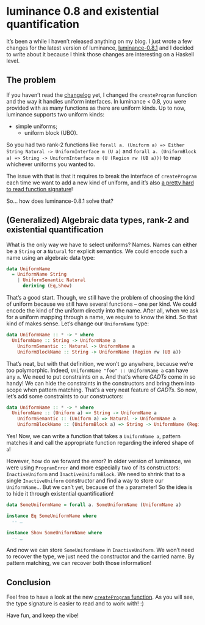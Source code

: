 # luminance 0.8 and existential quantification

It’s been a while I haven’t released anything on my blog. I just wrote a few changes for the latest
version of luminance, [luminance-0.8.1](https://hackage.haskell.org/package/luminance-0.8.1) and I
decided to write about it because I think those changes are interesting on a Haskell level.

## The problem

If you haven’t read the [changelog](https://hackage.haskell.org/package/luminance-0.8.1/changelog)
yet, I changed the `createProgram` function and the way it handles uniform interfaces. In
luminance < 0.8, you were provided with as many functions as there are uniform kinds. Up to now,
luminance supports two uniform kinds:

  * simple uniforms;
	* uniform block (UBO).

So you had two rank-2 functions like `forall a. (Uniform a) => Either String Natural ->
UniformInterface m (U a)` and `forall a. (UniformBlock a) => String ->
UniformInterface m (U (Region rw (UB a)))` to map whichever uniforms you wanted to.

The issue with that is that it requires to break the interface of `createProgram` each time we want
to add a new kind of uniform, and it’s also [a pretty hard to read function signature](https://hackage.haskell.org/package/luminance-0.7.2/docs/Graphics-Luminance-Shader-Program.html#v:createProgram)!

So… how does luminance-0.8.1 solve that?

## (Generalized) Algebraic data types, rank-2 and existential quantification

What is the only way we have to select uniforms? Names. Names can either be a `String` or a
`Natural` for explicit semantics. We could encode such a name using an algebraic data type:

```haskell
data UniformName
  = UniformName String
	| UniformSemantic Natural
	  deriving (Eq,Show)
```

That’s a good start. Though, we still have the problem of choosing the kind of uniform because we
still have several functions – one per kind. We could encode the kind of the uniform directly into
the name. After all, when we ask for a uniform mapping through a name, we require to know the kind.
So that kind of makes sense. Let’s change our `UniformName` type:

```haskell
data UniformName :: * -> * where
  UniformName :: String -> UniformName a
	UniformSemantic :: Natural -> UniformName a
	UniformBlockName :: String -> UniformName (Region rw (UB a))
```

That’s neat, but with that definition, we won’t go anywhere, because we’re too polymorphic. Indeed,
`UniformName "foo" :: UniformName a` can have any `a`. We need to put constraints on `a`. And that’s
where *GADTs* come in so handy! We can hide the constraints in the constructors and bring them into
scope when pattern matching. That’s a very neat feature of *GADTs*. So now, let’s add some
constraints to our constructors:

```haskell
data UniformName :: * -> * where
  UniformName :: (Uniform a) => String -> UniformName a
	UniformSemantic :: (Uniform a) => Natural -> UniformName a
	UniformBlockName :: (UniformBlock a) => String -> UniformName (Region rw (UB a))
```

Yes! Now, we can write a function that takes a `UniformName a`, pattern matches it and call the
appropriate function regarding the infered shape of `a`!

However, how do we forward the error? In older version of luminance, we were using `ProgramError`
and more especially two of its constructors: `InactiveUniform` and `InactiveUniformBlock`. We
need to shrink that to a single `InactiveUniform` constructor and find a way to store our
`UniformName`… But we can’t yet, because of the `a` parameter! So the idea is to hide it through
existential quantification!

```haskell
data SomeUniformName = forall a. SomeUniformName (UniformName a)

instance Eq SomeUniformName where
  -- …

instance Show SomeUniformName where
  -- …
```

And now we can store `SomeUniformName` in `InactiveUniform`. We won’t need to recover the type, we
just need the constructor and the carried name. By pattern matching, we can recover both those
information!

## Conclusion

Feel free to have a look at the new [`createProgram` function](https://hackage.haskell.org/package/luminance-0.8.1/docs/Graphics-Luminance-Shader-Program.html#v:createProgram).
As you will see, the type signature is easier to read and to work with! :)

Have fun, and keep the vibe!
